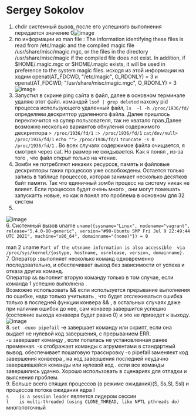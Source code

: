 # Sergey Sokolov
1. chdir системный вызов, после его успешного выполнения передается значение 0![image](https://user-images.githubusercontent.com/93119897/150681784-2c2c7cd9-3d53-42d6-abbf-eb367ecc7781.png) </br>
2. по информации из man file : The information identifying these files is read from /etc/magic and
     the compiled magic file /usr/share/misc/magic.mgc, or the files in the directory /usr/share/misc/magic if the compiled file
     does not exist.  In addition, if $HOME/.magic.mgc or $HOME/.magic exists, it will be used in preference to the system magic
     files. исходя из этой информации на ходим openat(AT_FDCWD, "/etc/magic", O_RDONLY) = 3 и  openat(AT_FDCWD, "/usr/share/misc/magic.mgc", O_RDONLY) = 3
     ![image](https://user-images.githubusercontent.com/93119897/150684455-b50731bf-4a21-4a96-8bd6-dd90411c4f24.png) </br>
3. Запустил в скрине ping  сайта в файл, далее в основном терминале удаляю этот файл. командой `lsof | grep deleted`  нахожу pid процесса использующего удаленный файл, `ls  -l -h /proc/1936/fd/`
определяем дескриптор удаленного файла. Далее пришлось переключится на супер пользователя, так  не хватало прав.Далее возможно несколько вариантов обнуления содержимого дескриптора `> /proc/1936/fd/1` 
`:> /proc/1936/fd/1` `cat/dev/null> /proc/1936/fd/1` `echo ""> /proc/1936/fd/1` `truncate -s 0 /proc/1936/fd/1` . Во всех случаях содержимое файла очищается, я смотрел через cat. Но размер не скидывается.  Как я понял , из-за того , что файл открыт только на чтение. </br>
4. Зомби не потребляют никаких ресурсов, память и файловые дескрипторы таких процессов уже освобождены. Остается только запись в таблице процессов, которая занимает несколько десятков байт памяти. Так что единичный зомби процесс на систему никак не влияет. Если процессов будет очень много , они могут помешать запускатть новые, но как я понял это проблема в основном для 32 систем  </br>
5. 
  ![image](https://user-images.githubusercontent.com/93119897/150692803-07136cee-13ec-4475-83d9-3cb5822d4647.png) </br>
6.  Системный вызов uname `uname({sysname="Linux", nodename="vagrant", release="5.4.0-80-generic", version="#90-Ubuntu SMP Fri Jul 9 22:49:44 UTC 2021", machine="x86_64", domainname="(none)"}) = 0` </br>

man 2 uname `Part of the utsname information is also accessible  via  /proc/sys/kernel/{ostype, hostname, osrelease, version, domainname}.`</br>
7. Оператор `;`выполняет несколько команд одновременно последовательно, и обеспечивает вывод без зависимости от успеха и отказа других команд.</br> 
  Оператор `&&` выполнит вторую команду только в том случае, если команда 1 успешно выполнена .</br>
  Возможно использовать && если используется прерывание выполнения по ошибке, надо только учитывать , что будет отслеживаться ошибка только в последней функции конвера && , в остальных случаях даже при наличии ошибок до нее, сам конвеер завершится успешно (состояние выхода конвеера будет равно 0) и это не приведет к выходу. </br>
  ![image](https://user-images.githubusercontent.com/93119897/150740008-e88fac70-7d19-4c8d-9ff1-f2afdf7e0253.png)</br>
8. `set -euxo pipefail`  -е завершает команду или скрипт, если она выдает не нулевой код завершения, с прерыванием ERR. </br>
 -u завершает команду , если попалась не установленная ранее пременная.
 -x отображает команды с агрументами в стандартный  вывод. обеспечивает пошаговую трассировку
 -o pipefail заменяект код завершения конвеера , на код завершения последней неудачно завершившейся команды или нулевой код . если все команды завершились удачно. 
 Хорошо использовать в сценариях для отладки и выяснения проблем. </br>
9. Больше всего спящих процессов (в режиме ожидания)(S, Ss,Sl, Ssl) и процессов потока ожидания ядра I</br>
`s    is a session leader` является лидером сессии</br>
               `l    is multi-threaded (using CLONE_THREAD, like NPTL pthreads do)` многопоточный</br>

 

